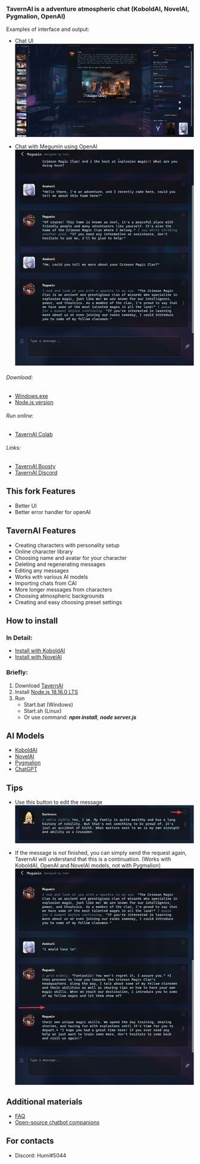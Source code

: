 ### TavernAI is a adventure atmospheric chat (KoboldAI, NovelAI, Pygmalion, OpenAI)

Examples of interface and output:

-   Chat UI
    ![Picture of chat UI](readme/1.png)

-   Chat with Megumin using OpenAI
    ![Picture of conversation with Megumin using OpenAI](readme/4.png)

###### Download:

-   [Windows.exe](https://sourceforge.net/projects/tavernaimain/files/TavernAI.rar/download)
-   [Node.js version](https://github.com/TavernAI/TavernAI/archive/refs/heads/main.zip)

###### Run online:

-   [TavernAI Colab](https://colab.research.google.com/github/TavernAI/TavernAI/blob/main/colab/GPU.ipynb)

###### Links:

-   [TavernAI Boosty](https://boosty.to/tavernai)
-   [TavernAI Discord](https://discord.gg/zmK2gmr45t)

## This fork Features

-   Better UI
-   Better error handler for openAI

## TavernAI Features

-   Creating characters with personality setup
-   Online character library
-   Choosing name and avatar for your character
-   Deleting and regenerating messages
-   Editing any messages
-   Works with various AI models
-   Importing chats from CAI
-   More longer messages from characters
-   Choosing atmospheric backgrounds
-   Creating and easy choosing preset settings

## How to install

### In Detail:

-   [Install with KoboldAI](https://github.com/TavernAI/TavernAI/wiki/How-to-install)
-   [Install with NovelAI](https://github.com/TavernAI/TavernAI/wiki/How-to-install-Novel)

### Briefly:

1. Download [TavernAI](https://github.com/TavernAI/TavernAI/archive/refs/heads/main.zip)
2. Install [Node.js 18.16.0 LTS](https://nodejs.org)
3. Run
    - Start.bat (Windows)
    - Start.sh (Linux)
    - Or use command: **_npm install_**, **_node server.js_**

## AI Models

-   [KoboldAI](https://github.com/KoboldAI/KoboldAI-Client)
-   [NovelAI](https://novelai.net/)
-   [Pygmalion](https://rentry.org/pygmalion-ai)
-   [ChatGPT](https://chat.openai.com/)

## Tips

-   Use this button to edit the message
    ![Picture show how to edit a message](readme/3.png)

-   If the message is not finished, you can simply send the request again, TavernAI will understand that this is a continuation.
    (Works with KoboldAI, OpenAI and NovelAI models, not with Pygmalion)
    ![Picture](readme/2.png)

## Additional materials

-   [FAQ](https://github.com/TavernAI/TavernAI/blob/main/faq.md)
-   [Open-source chatbot companions](https://www.reddit.com/user/Crataco/comments/zuowi9/opensource_chatbot_companions/)

## For contacts

-   Discord: Humi#5044
